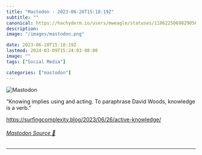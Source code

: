 ```yaml
---
title: "Mastodon - 2023-06-28T15:18:19Z"
subtitle: ""
canonical: https://hachyderm.io/users/mweagle/statuses/110622506982905628
description:
image: "/images/mastodon.png"

date: 2023-06-28T15:18:19Z
lastmod: 2024-03-09T15:24:03-08:00
image: ""
tags: ["Social Media"]

categories: ["mastodon"]
---
```

![Mastodon](/images/mastodon.png)

<p>“Knowing implies using and acting. To paraphrase David Woods, knowledge is a verb.”</p><p><a href="https://surfingcomplexity.blog/2023/06/26/active-knowledge/" target="_blank" rel="nofollow noopener noreferrer" translate="no"><span class="invisible">https://</span><span class="ellipsis">surfingcomplexity.blog/2023/06</span><span class="invisible">/26/active-knowledge/</span></a></p>


###### [Mastodon Source 🐘](https://hachyderm.io/@mweagle/110622506982905628)

___
